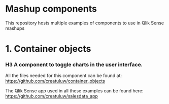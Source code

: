 # Mashup components
This repository hosts multiple examples of components to use in Qlik Sense mashups

# 1. Container objects
### H3 A component to toggle charts in the user interface.
All the files needed for this component can be found at: https://github.com/creatuluw/container_objects


The Qlik Sense app used in all these examples can be found here:
https://github.com/creatuluw/salesdata_app
